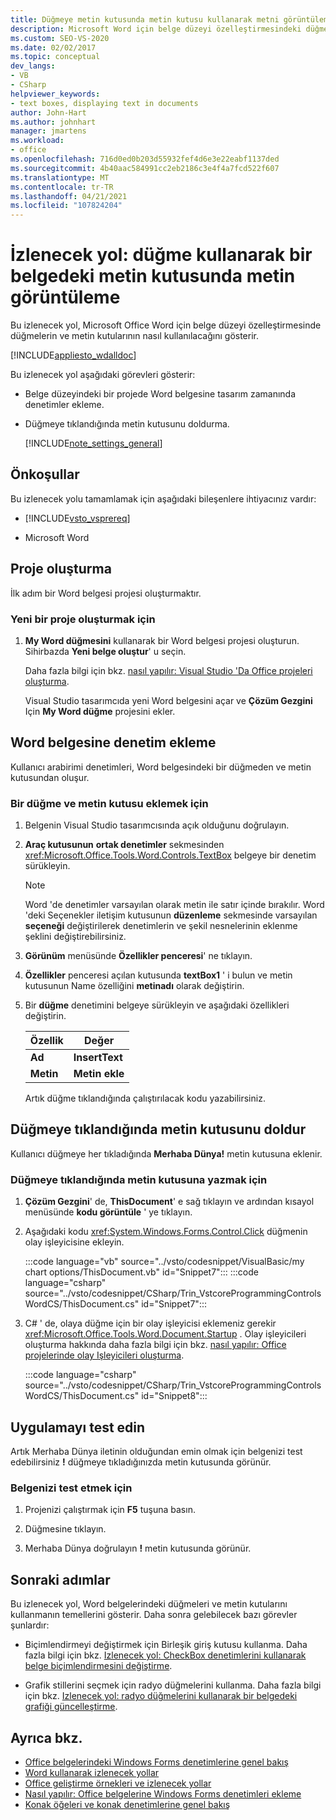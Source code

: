 ```yaml
---
title: Düğmeye metin kutusunda metin kutusu kullanarak metni görüntüleme
description: Microsoft Word için belge düzeyi özelleştirmesindeki düğmeleri ve metin kutularını nasıl kullanabileceğinizi öğrenin.
ms.custom: SEO-VS-2020
ms.date: 02/02/2017
ms.topic: conceptual
dev_langs:
- VB
- CSharp
helpviewer_keywords:
- text boxes, displaying text in documents
author: John-Hart
ms.author: johnhart
manager: jmartens
ms.workload:
- office
ms.openlocfilehash: 716d0ed0b203d55932fef4d6e3e22eabf1137ded
ms.sourcegitcommit: 4b40aac584991cc2eb2186c3e4f4a7fcd522f607
ms.translationtype: MT
ms.contentlocale: tr-TR
ms.lasthandoff: 04/21/2021
ms.locfileid: "107824204"
---
```

# <a name="walkthrough-display-text-in-a-text-box-in-a-document-using-a-button"></a>İzlenecek yol: düğme kullanarak bir belgedeki metin kutusunda metin görüntüleme
  Bu izlenecek yol, Microsoft Office Word için belge düzeyi özelleştirmesinde düğmelerin ve metin kutularının nasıl kullanılacağını gösterir.

 [!INCLUDE[appliesto_wdalldoc](../vsto/includes/appliesto-wdalldoc-md.md)]

 Bu izlenecek yol aşağıdaki görevleri gösterir:

- Belge düzeyindeki bir projede Word belgesine tasarım zamanında denetimler ekleme.

- Düğmeye tıklandığında metin kutusunu doldurma.

  [!INCLUDE[note_settings_general](../sharepoint/includes/note-settings-general-md.md)]

## <a name="prerequisites"></a>Önkoşullar
 Bu izlenecek yolu tamamlamak için aşağıdaki bileşenlere ihtiyacınız vardır:

- [!INCLUDE[vsto_vsprereq](../vsto/includes/vsto-vsprereq-md.md)]

- Microsoft Word

## <a name="create-the-project"></a>Proje oluşturma
 İlk adım bir Word belgesi projesi oluşturmaktır.

### <a name="to-create-a-new-project"></a>Yeni bir proje oluşturmak için

1. **My Word düğmesini** kullanarak bir Word belgesi projesi oluşturun. Sihirbazda **Yeni belge oluştur**' u seçin.

     Daha fazla bilgi için bkz. [nasıl yapılır: Visual Studio 'Da Office projeleri oluşturma](../vsto/how-to-create-office-projects-in-visual-studio.md).

     Visual Studio tasarımcıda yeni Word belgesini açar ve **Çözüm Gezgini** Için **My Word düğme** projesini ekler.

## <a name="add-controls-to-the-word-document"></a>Word belgesine denetim ekleme
 Kullanıcı arabirimi denetimleri, Word belgesindeki bir düğmeden ve metin kutusundan oluşur.

### <a name="to-add-a-button-and-a-text-box"></a>Bir düğme ve metin kutusu eklemek için

1. Belgenin Visual Studio tasarımcısında açık olduğunu doğrulayın.

2. **Araç kutusunun** **ortak denetimler** sekmesinden <xref:Microsoft.Office.Tools.Word.Controls.TextBox> belgeye bir denetim sürükleyin.

   > [!NOTE]
   > Word 'de denetimler varsayılan olarak metin ile satır içinde bırakılır. Word 'deki Seçenekler iletişim kutusunun **düzenleme** sekmesinde varsayılan **seçeneği** değiştirilerek denetimlerin ve şekil nesnelerinin eklenme şeklini değiştirebilirsiniz.

3. **Görünüm** menüsünde **Özellikler penceresi**' ne tıklayın.

4. **Özellikler** penceresi açılan kutusunda **textBox1** ' i bulun ve metin kutusunun Name özelliğini **metinadı** olarak değiştirin. 

5. Bir **düğme** denetimini belgeye sürükleyin ve aşağıdaki özellikleri değiştirin.

   |Özellik|Değer|
   |--------------|-----------|
   |**Ad**|**InsertText**|
   |**Metin**|**Metin ekle**|

   Artık düğme tıklandığında çalıştırılacak kodu yazabilirsiniz.

## <a name="populate-the-text-box-when-the-button-is-clicked"></a>Düğmeye tıklandığında metin kutusunu doldur
 Kullanıcı düğmeye her tıkladığında **Merhaba Dünya!** metin kutusuna eklenir.

### <a name="to-write-to-the-text-box-when-the-button-is-clicked"></a>Düğmeye tıklandığında metin kutusuna yazmak için

1. **Çözüm Gezgini**' de, **ThisDocument**' e sağ tıklayın ve ardından kısayol menüsünde **kodu görüntüle** ' ye tıklayın.

2. Aşağıdaki kodu <xref:System.Windows.Forms.Control.Click> düğmenin olay işleyicisine ekleyin.

     :::code language="vb" source="../vsto/codesnippet/VisualBasic/my chart options/ThisDocument.vb" id="Snippet7":::
     :::code language="csharp" source="../vsto/codesnippet/CSharp/Trin_VstcoreProgrammingControlsWordCS/ThisDocument.cs" id="Snippet7":::

3. C# ' de, olaya düğme için bir olay işleyicisi eklemeniz gerekir <xref:Microsoft.Office.Tools.Word.Document.Startup> . Olay işleyicileri oluşturma hakkında daha fazla bilgi için bkz. [nasıl yapılır: Office projelerinde olay Işleyicileri oluşturma](../vsto/how-to-create-event-handlers-in-office-projects.md).

     :::code language="csharp" source="../vsto/codesnippet/CSharp/Trin_VstcoreProgrammingControlsWordCS/ThisDocument.cs" id="Snippet8":::

## <a name="test-the-application"></a>Uygulamayı test edin
 Artık Merhaba Dünya iletinin olduğundan emin olmak için belgenizi test edebilirsiniz **!** düğmeye tıkladığınızda metin kutusunda görünür.

### <a name="to-test-your-document"></a>Belgenizi test etmek için

1. Projenizi çalıştırmak için **F5** tuşuna basın.

2. Düğmesine tıklayın.

3. Merhaba Dünya doğrulayın **!** metin kutusunda görünür.

## <a name="next-steps"></a>Sonraki adımlar
 Bu izlenecek yol, Word belgelerindeki düğmeleri ve metin kutularını kullanmanın temellerini gösterir. Daha sonra gelebilecek bazı görevler şunlardır:

- Biçimlendirmeyi değiştirmek için Birleşik giriş kutusu kullanma. Daha fazla bilgi için bkz. [Izlenecek yol: CheckBox denetimlerini kullanarak belge biçimlendirmesini değiştirme](../vsto/walkthrough-changing-document-formatting-using-checkbox-controls.md).

- Grafik stillerini seçmek için radyo düğmelerini kullanma. Daha fazla bilgi için bkz. [Izlenecek yol: radyo düğmelerini kullanarak bir belgedeki grafiği güncelleştirme](../vsto/walkthrough-updating-a-chart-in-a-document-using-radio-buttons.md).

## <a name="see-also"></a>Ayrıca bkz.
- [Office belgelerindeki Windows Forms denetimlerine genel bakış](../vsto/windows-forms-controls-on-office-documents-overview.md)
- [Word kullanarak izlenecek yollar](../vsto/walkthroughs-using-word.md)
- [Office geliştirme örnekleri ve izlenecek yollar](../vsto/office-development-samples-and-walkthroughs.md)
- [Nasıl yapılır: Office belgelerine Windows Forms denetimleri ekleme](../vsto/how-to-add-windows-forms-controls-to-office-documents.md)
- [Konak öğeleri ve konak denetimlerine genel bakış](../vsto/host-items-and-host-controls-overview.md)
